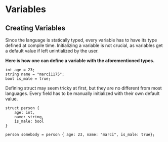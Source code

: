 # Variables

## Creating Variables

Since the language is statically typed, every variable has to have its type defined at compile time. Initializing a variable is not crucial, as variables get a default value if left unintialized by the user.

__Here is how one can define a variable with the aforementioned types.__

```fog
int age = 23;
string name = "marci1175";
bool is_male = true;
```

Defining struct may seem tricky at first, but they are no different from most languages.
Every field has to be manually initialized with their own default value.

```fog
struct person {
    age: int,
    name: string,
    is_male: bool
}

person somebody = person { age: 23, name: "marci", is_male: true};
```
